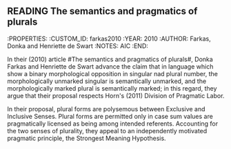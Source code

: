 ## READING The semantics and pragmatics of plurals
:PROPERTIES:
:CUSTOM_ID: farkas2010
:YEAR:      2010
:AUTHOR:    Farkas, Donka and Henriette de Swart
:NOTES:     AIC
:END:

In their (2010) article #The semantics and pragmatics of plurals#, Donka Farkas
and Henriette de Swart advance the claim that in language which show a binary
morphological opposition in singular nad plural number, the morphologically
unmarked singular is semantically unmarked, and the morphologically marked
plural is semantically marked; in this regard, they argue that their proposal
respects Horn's (2011) Division of Pragmatic Labor.

In their proposal, plural forms are polysemous between Exclusive and Inclusive
Senses. Plural forms are permitted only in case sum values are pragmatically
licensed as being among intended referents. Accounting for the two senses of
plurality, they appeal to an independently motivated pragmatic principle, the
Strongest Meaning Hypothesis.